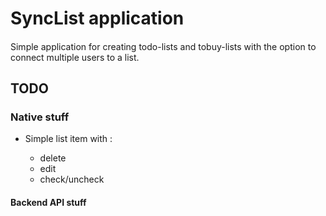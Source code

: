 # SyncList application

####
Simple application for creating todo-lists and tobuy-lists with the option to connect multiple users to a list.


## TODO

### Native stuff
- Simple list item with :

    - delete
    - edit
    - check/uncheck

#### Backend API stuff
